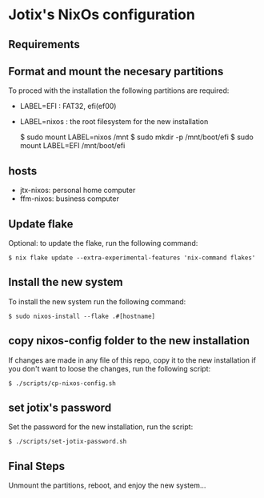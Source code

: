 # Jotix's NixOs configuration

## Requirements

## Format and mount the necesary partitions

To proced with the installation the following partitions are required:

- LABEL=EFI : FAT32, efi(ef00)
- LABEL=nixos : the root filesystem for the new installation

    $ sudo mount LABEL=nixos /mnt
    $ sudo mkdir -p /mnt/boot/efi
    $ sudo mount LABEL=EFI /mnt/boot/efi 

## hosts

- jtx-nixos: personal home computer
- ffm-nixos: business computer

## Update flake 

Optional: to update the flake, run the following command:

    $ nix flake update --extra-experimental-features 'nix-command flakes'

## Install the new system

To install the new system run the following command:

    $ sudo nixos-install --flake .#[hostname]

## copy nixos-config folder to the new installation

If changes are made in any file of this repo, copy it to
the new installation if you don't want to loose
the changes, run the following script:

    $ ./scripts/cp-nixos-config.sh

## set jotix's password

Set the password for the new installation,
run the script:

    $ ./scripts/set-jotix-password.sh

## Final Steps

Unmount the partitions, reboot, and enjoy the new system...
